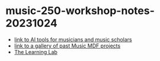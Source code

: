 # music-250-workshop-notes-20231024

- [link to AI tools for musicians and music scholars](https://hackmd.io/v6RHItC4RN6NsfKo6g3f7g)
- [link to a gallery of past Music MDF projects](https://airtable.com/appzqiszDlWPZsXDy/tblUPSDDGqj4vNF2c/viwuex1hL6LKbo7KD?blocks=hide)
- [The Learning Lab](/NI4PwgnuThWxQJBWsZtywA)